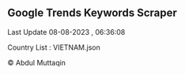 

## Google Trends Keywords Scraper 
 
Last Update 08-08-2023 , 06:36:08

Country List :
VIETNAM.json



© Abdul Muttaqin 
